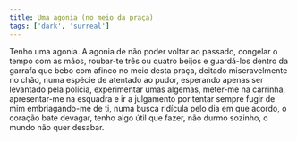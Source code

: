 ```yaml
---
title: Uma agonia (no meio da praça)
tags: ['dark', 'surreal']
---
```


Tenho uma agonia. A agonia de não poder voltar ao passado, congelar o tempo com as mãos, roubar-te três ou quatro beijos e guardá-los dentro da garrafa que bebo com afinco no meio desta praça, deitado miseravelmente no chão, numa espécie de atentado ao pudor, esperando apenas ser levantado pela polícia, experimentar umas algemas, meter-me na carrinha, apresentar-me na esquadra e ir a julgamento por tentar sempre fugir de mim embriagando-me de ti, numa busca ridícula pelo dia em que acordo, o coração bate devagar, tenho algo útil que fazer, não durmo sozinho, o mundo não quer desabar.
